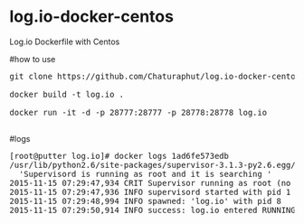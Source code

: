 # log.io-docker-centos
Log.io Dockerfile with Centos

#how to use
<pre>
git clone https://github.com/Chaturaphut/log.io-docker-centos.git </br>
docker build -t log.io . </br>
docker run -it -d -p 28777:28777 -p 28778:28778 log.io </br>
</pre>

#logs
<pre>
[root@putter log.io]# docker logs 1ad6fe573edb
/usr/lib/python2.6/site-packages/supervisor-3.1.3-py2.6.egg/supervisor/options.py:296: UserWarning: Supervisord is running as root and it is searching for its configuration file in default locations (including its current working directory); you probably want to specify a "-c" argument specifying an absolute path to a configuration file for improved security.
  'Supervisord is running as root and it is searching '
2015-11-15 07:29:47,934 CRIT Supervisor running as root (no user in config file)
2015-11-15 07:29:47,936 INFO supervisord started with pid 1
2015-11-15 07:29:48,994 INFO spawned: 'log.io' with pid 8
2015-11-15 07:29:50,914 INFO success: log.io entered RUNNING state, process has stayed up for > than 1 seconds (startsecs)
</pre>
